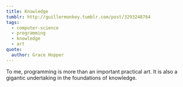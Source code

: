 ```yaml
---
title: Knowledge
tumblr: http://guillermonkey.tumblr.com/post/3293248764
tags:
  - computer-science
  - programming
  - knowledge
  - art
quote:
  author: Grace Hopper
---
```


To me, programming is more than an important practical art. It is also a gigantic undertaking in the foundations of knowledge.
